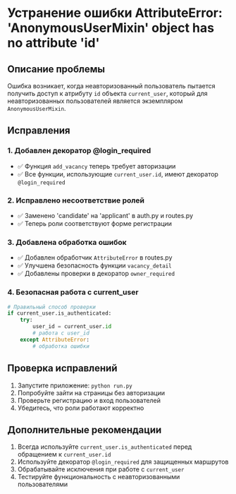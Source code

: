 # Устранение ошибки AttributeError: 'AnonymousUserMixin' object has no attribute 'id'

## Описание проблемы
Ошибка возникает, когда неавторизованный пользователь пытается получить доступ к атрибуту `id` объекта `current_user`, который для неавторизованных пользователей является экземпляром `AnonymousUserMixin`.

## Исправления

### 1. Добавлен декоратор @login_required
- ✅ Функция `add_vacancy` теперь требует авторизации
- ✅ Все функции, использующие `current_user.id`, имеют декоратор `@login_required`

### 2. Исправлено несоответствие ролей
- ✅ Заменено 'candidate' на 'applicant' в auth.py и routes.py
- ✅ Теперь роли соответствуют форме регистрации

### 3. Добавлена обработка ошибок
- ✅ Добавлен обработчик `AttributeError` в routes.py
- ✅ Улучшена безопасность функции `vacancy_detail`
- ✅ Добавлены проверки в декоратор `owner_required`

### 4. Безопасная работа с current_user
```python
# Правильный способ проверки
if current_user.is_authenticated:
    try:
        user_id = current_user.id
        # работа с user_id
    except AttributeError:
        # обработка ошибки
```

## Проверка исправлений

1. Запустите приложение: `python run.py`
2. Попробуйте зайти на страницы без авторизации
3. Проверьте регистрацию и вход пользователей
4. Убедитесь, что роли работают корректно

## Дополнительные рекомендации

1. Всегда используйте `current_user.is_authenticated` перед обращением к `current_user.id`
2. Используйте декоратор `@login_required` для защищенных маршрутов
3. Обрабатывайте исключения при работе с `current_user`
4. Тестируйте функциональность с неавторизованными пользователями 